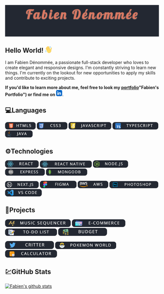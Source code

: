 <img src="bannerGitHub.gif">

## **Hello World!** <img src="handEmoji.png" width="22"/>
I am Fabien Dénommée, a passionate full-stack developer who loves to create elegant and responsive designs. I'm constantly striving to learn new things. I'm currently on the lookout for new opportunities to apply my skills and contribute to exciting projects.

**If you'd like to learn more about me, feel free to look my [portfolio](https://www.fabiend.ca)"Fabien's Portfolio") or find me on <a href="https://www.linkedin.com/in/fabien-developer/"><img src="linkedinIcon.png" width="20"/></a>**.
## **:computer:Languages**
<img src="html5.png" width="100"/> <img src="css3.png" width="100"/> 
<img src="javascript.png" width="140"/>
 <img src="typescript.png" width="150"/> 
<img src="java.png" width="90"/>
## **:gear:Technologies**
<img src="react.png" width="110"/> <img src="reactNative.png" width="170"/>  <img src="node.png" width="115"/> <img src="express.png" width="130"/>  <img src="mongo.png" width="135"/> 

<img src="nextjs.png" width="110"/> <img src="figma.png" width="120"/> <img src="aws.png" width="100"/> <img src="photoshop.png" width="160"/> <img src="vscode.png" width="120"/> 
## **:hammer:Projects**
<a href="https://github.com/FabienD0/FinalProject-BeatMi"><img src="beatmi.png" width="215"/></a>
<a href="https://github.com/FabienD0/Ecommerce"><img src="ecommerce.png" width="175"/></a> <a href="https://github.com/FabienD0/To-Do-List"><img src="todo.png" width="170"/></a> <a href="https://github.com/FabienD0/Budget-MobileApp"><img src="budget.png" width="160"/></a> 

<a href="https://github.com/FabienD0/Twitter-Clone"><img src="critter.png" width="160"/></a> <a href="https://github.com/FabienD0/Pokemon-World"><img src="pokemon.png" width="200"/></a> <a href="https://github.com/FabienD0/Calculator"><img src="calculator.png" width="170"/></a>

## **:chart:GitHub Stats**
[![Fabien's github stats](https://github-readme-stats.vercel.app/api?username=FabienD0&&show_icons=true&theme=dark)](https://github.com/FabienD0/github-readme-stats)




